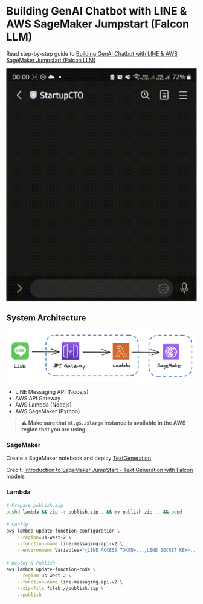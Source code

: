 # Building GenAI Chatbot with LINE & AWS SageMaker Jumpstart (Falcon LLM)

Read step-by-step guide to [Building GenAI Chatbot with LINE & AWS SageMaker Jumpstart (Falcon LLM)](https://medium.com/startupctopage/building-genai-chatbot-with-line-aws-sagemaker-23657e592e53)

![Screenshot](screenshot.gif "Screenshot")

## System Architecture

![Architecture](architecture.jpg "Architecture")

- LINE Messaging API (Nodejs)
- AWS API Gateway
- AWS Lambda (Nodejs)
- AWS SageMaker (Python)

> :warning: **Make sure that `ml.g5.2xlarge` instance is available in the AWS region that you are using.**

### SageMaker

Create a SageMaker notebook and deploy [TextGeneration](sagemaker/text-generation.ipynb)

Credit: [Introduction to SageMaker JumpStart - Text Generation with Falcon models](https://github.com/aws/amazon-sagemaker-examples/blob/main/introduction_to_amazon_algorithms/jumpstart-foundation-models/text-generation-falcon.ipynb)


### Lambda

```sh
# Prepare publish.zip
pushd lambda && zip -r publish.zip . && mv publish.zip .. && popd

# Config
aws lambda update-function-configuration \
    --region=us-west-2 \
    --function-name line-messaging-api-v2 \
    --environment Variables="{LINE_ACCESS_TOKEN=...,LINE_SECRET_KEY=...,SYSTEM_PROMPT=...}"

# Deploy & Publish
aws lambda update-function-code \
    --region us-west-2 \
    --function-name line-messaging-api-v2 \
    --zip-file fileb://publish.zip \
    --publish
```
